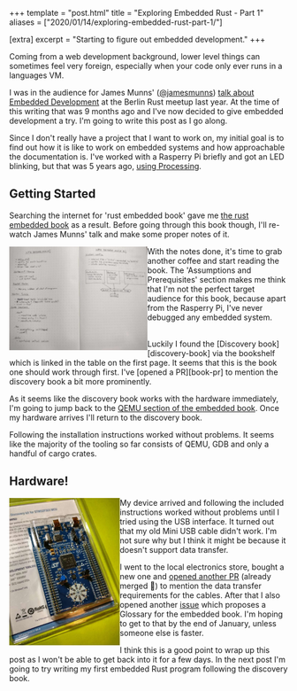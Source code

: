 +++
template = "post.html"
title = "Exploring Embedded Rust - Part 1"
aliases = ["2020/01/14/exploring-embedded-rust-part-1/"]

[extra]
excerpt = "Starting to figure out embedded development."
+++

Coming from a web development background, lower level things can sometimes feel very
foreign, especially when your code only ever runs in a languages VM.

I was in the audience for James Munns' ([@jamesmunns]) [talk about Embedded
Development][youtube] at the Berlin Rust meetup last year. At the time of this
writing that was 9 months ago and I've now decided to give embedded development
a try. I'm going to write this post as I go along.

Since I don't really have a project that I want to work on, my initial goal is
to find out how it is like to work on embedded systems and how approachable the
documentation is. I've worked with a Rasperry Pi briefly and got an LED
blinking, but that was 5 years ago, [using Processing][Processing].

## Getting Started

Searching the internet for 'rust embedded book' gave me [the
rust embedded book][the_book] as a result. Before going through this book
though, I'll re-watch James Munns' talk and make some proper notes of it.

<a href="/assets/images/posts/2020/life-before-main-notes.jpg" class="thumbnail" style="float: left">
  <img src="/assets/images/posts/2020/life-before-main-notes.jpg" alt="screenshot" width="250" />
</a>

With the notes done, it's time to grab another coffee and start reading the
book. The 'Assumptions and Prerequisites' section makes me think that I'm not
the perfect target audience for this book, because apart from the Rasperry Pi,
I've never debugged any embedded system.

<br/>
Luckily I found the [Discovery book][discovery-book] via the bookshelf which is
linked in the table on the first page. It seems that this is the book one should
work through first. I've [opened a PR][book-pr] to mention the discovery book a bit more
prominently.

As it seems like the discovery book works with the hardware immediately, I'm
going to jump back to the [QEMU section of the embedded book][qemu]. Once my
hardware arrives I'll return to the discovery book.

Following the installation instructions worked without problems. It seems like
the majority of the tooling so far consists of QEMU, GDB and only a handful of cargo
crates.


## Hardware!

<a href="/assets/images/posts/2020/discovery.jpg" class="thumbnail" style="float: left">
  <img src="/assets/images/posts/2020/discovery.jpg" alt="screenshot" width="200" />
</a>

My device arrived and following the included instructions worked without
problems until I tried using the USB interface. It turned out that my old Mini
USB cable didn't work. I'm not sure why but I think it might be because it
doesn't support data transfer.


I went to the local electronics store, bought a new one and [opened another
PR][discovery-pr] (already merged 🧡) to mention the data transfer requirements for the cables.
After that I also opened another [issue][glossary-issue] which proposes a
Glossary for the embedded book. I'm hoping to get to that by the end of January,
unless someone else is faster.



I think this is a good point to wrap up this post as I won't be able to get back
into it for a few days. In the next post I'm going to try writing my first embedded
Rust program following the discovery book.

[Processing]: https://processing.org/
[the_book]: https://rust-embedded.github.io/book/intro/index.html
[youtube]: https://www.youtube.com/watch?v=RIHVoNDxNuk
[img-notes]: /assets/images/posts/2020/life-before-main-notes.jpg
[img-discovery]: /assets/images/posts/2020/discovery.jpg
[@jamesmunns]: https://github.com/jamesmunns
[book-pr]: https://github.com/rust-embedded/book/pull/219
[glossary-issue]: https://github.com/rust-embedded/book/issues/220
[discovery-pr]: https://github.com/rust-embedded/discovery/pull/201
[discovery-book]: https://docs.rust-embedded.org/discovery/index.html
[qemu]: https://rust-embedded.github.io/book/start/qemu.html
